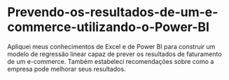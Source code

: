 # Prevendo-os-resultados-de-um-e-commerce-utilizando-o-Power-BI
Apliquei meus conhecimentos de Excel e de Power BI para construir um modelo de regressão linear capaz de prever os resultados de faturamento de um e-commerce. Também estabeleci recomendações sobre como a empresa pode melhorar seus resultados.
